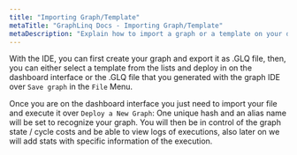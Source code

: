 ```yaml
---
title: "Importing Graph/Template"
metaTitle: "GraphLinq Docs - Importing Graph/Template"
metaDescription: "Explain how to import a graph or a template on your dashboard"
---
```


With the IDE, you can first create your graph and export it as .GLQ file, then, you can either
select a template from the lists and deploy in on the dashboard interface or the .GLQ file that you generated with the graph IDE over
`Save graph` in the `File` Menu.

Once you are on the dashboard interface you just need to import your file and execute it over `Deploy a New Graph`:
One unique hash and an alias name will be set to recognize your graph.
You will then be in control of the graph state / cycle costs and be able to view logs of executions, also later on we will add stats with specific information of the execution.
